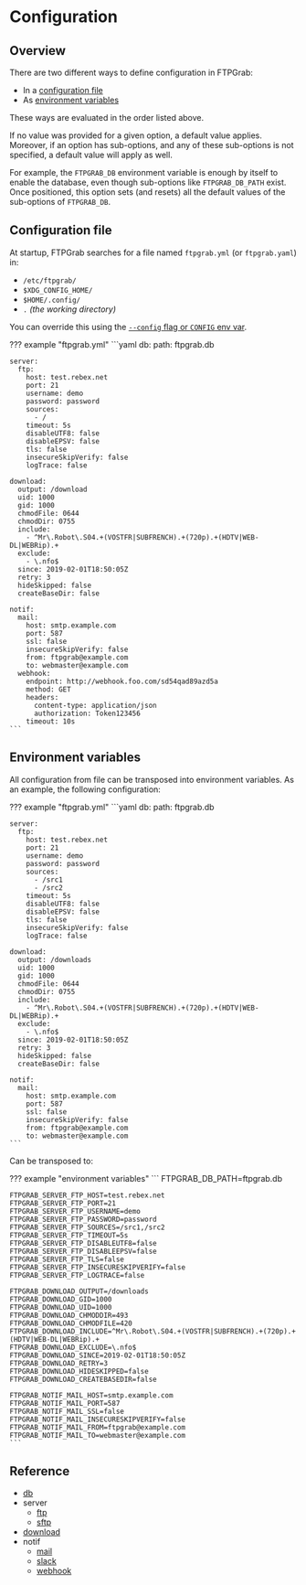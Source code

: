 # Configuration

## Overview

There are two different ways to define configuration in FTPGrab:

* In a [configuration file](#configuration-file)
* As [environment variables](#environment-variables)

These ways are evaluated in the order listed above.

If no value was provided for a given option, a default value applies. Moreover, if an option has sub-options, and any of these sub-options is not specified, a default value will apply as well.

For example, the `FTPGRAB_DB` environment variable is enough by itself to enable the database, even though sub-options like `FTPGRAB_DB_PATH` exist. Once positioned, this option sets (and resets) all the default values of the sub-options of `FTPGRAB_DB`.

## Configuration file

At startup, FTPGrab searches for a file named `ftpgrab.yml` (or `ftpgrab.yaml`) in:

* `/etc/ftpgrab/`
* `$XDG_CONFIG_HOME/`
* `$HOME/.config/`
* `.` _(the working directory)_

You can override this using the [`--config` flag or `CONFIG` env var](../usage/cli.md).

??? example "ftpgrab.yml"
    ```yaml
    db:
      path: ftpgrab.db
          
    server:
      ftp:
        host: test.rebex.net
        port: 21
        username: demo
        password: password
        sources:
          - /
        timeout: 5s
        disableUTF8: false
        disableEPSV: false
        tls: false
        insecureSkipVerify: false
        logTrace: false
    
    download:
      output: /download
      uid: 1000
      gid: 1000
      chmodFile: 0644
      chmodDir: 0755
      include:
        - ^Mr\.Robot\.S04.+(VOSTFR|SUBFRENCH).+(720p).+(HDTV|WEB-DL|WEBRip).+
      exclude:
        - \.nfo$
      since: 2019-02-01T18:50:05Z
      retry: 3
      hideSkipped: false
      createBaseDir: false
    
    notif:
      mail:
        host: smtp.example.com
        port: 587
        ssl: false
        insecureSkipVerify: false
        from: ftpgrab@example.com
        to: webmaster@example.com
      webhook:
        endpoint: http://webhook.foo.com/sd54qad89azd5a
        method: GET
        headers:
          content-type: application/json
          authorization: Token123456
        timeout: 10s
    ```

## Environment variables

All configuration from file can be transposed into environment variables. As an example, the following configuration:

??? example "ftpgrab.yml"
    ```yaml
    db:
      path: ftpgrab.db
          
    server:
      ftp:
        host: test.rebex.net
        port: 21
        username: demo
        password: password
        sources:
          - /src1
          - /src2
        timeout: 5s
        disableUTF8: false
        disableEPSV: false
        tls: false
        insecureSkipVerify: false
        logTrace: false
    
    download:
      output: /downloads
      uid: 1000
      gid: 1000
      chmodFile: 0644
      chmodDir: 0755
      include:
        - ^Mr\.Robot\.S04.+(VOSTFR|SUBFRENCH).+(720p).+(HDTV|WEB-DL|WEBRip).+
      exclude:
        - \.nfo$
      since: 2019-02-01T18:50:05Z
      retry: 3
      hideSkipped: false
      createBaseDir: false
    
    notif:
      mail:
        host: smtp.example.com
        port: 587
        ssl: false
        insecureSkipVerify: false
        from: ftpgrab@example.com
        to: webmaster@example.com
    ```

Can be transposed to:

??? example "environment variables"
    ```
    FTPGRAB_DB_PATH=ftpgrab.db
    
    FTPGRAB_SERVER_FTP_HOST=test.rebex.net
    FTPGRAB_SERVER_FTP_PORT=21
    FTPGRAB_SERVER_FTP_USERNAME=demo
    FTPGRAB_SERVER_FTP_PASSWORD=password
    FTPGRAB_SERVER_FTP_SOURCES=/src1,/src2
    FTPGRAB_SERVER_FTP_TIMEOUT=5s
    FTPGRAB_SERVER_FTP_DISABLEUTF8=false
    FTPGRAB_SERVER_FTP_DISABLEEPSV=false
    FTPGRAB_SERVER_FTP_TLS=false
    FTPGRAB_SERVER_FTP_INSECURESKIPVERIFY=false
    FTPGRAB_SERVER_FTP_LOGTRACE=false
    
    FTPGRAB_DOWNLOAD_OUTPUT=/downloads
    FTPGRAB_DOWNLOAD_GID=1000
    FTPGRAB_DOWNLOAD_UID=1000
    FTPGRAB_DOWNLOAD_CHMODDIR=493
    FTPGRAB_DOWNLOAD_CHMODFILE=420
    FTPGRAB_DOWNLOAD_INCLUDE=^Mr\.Robot\.S04.+(VOSTFR|SUBFRENCH).+(720p).+(HDTV|WEB-DL|WEBRip).+
    FTPGRAB_DOWNLOAD_EXCLUDE=\.nfo$
    FTPGRAB_DOWNLOAD_SINCE=2019-02-01T18:50:05Z
    FTPGRAB_DOWNLOAD_RETRY=3
    FTPGRAB_DOWNLOAD_HIDESKIPPED=false
    FTPGRAB_DOWNLOAD_CREATEBASEDIR=false
    
    FTPGRAB_NOTIF_MAIL_HOST=smtp.example.com
    FTPGRAB_NOTIF_MAIL_PORT=587
    FTPGRAB_NOTIF_MAIL_SSL=false
    FTPGRAB_NOTIF_MAIL_INSECURESKIPVERIFY=false
    FTPGRAB_NOTIF_MAIL_FROM=ftpgrab@example.com
    FTPGRAB_NOTIF_MAIL_TO=webmaster@example.com
    ```

## Reference

* [db](db.md)
* server
  * [ftp](server/ftp.md)
  * [sftp](server/sftp.md)
* [download](download.md)
* notif
  * [mail](notif/mail.md)
  * [slack](notif/slack.md)
  * [webhook](notif/webhook.md)
